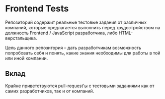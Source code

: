 # Frontend Tests #
Репозиторий содержит реальные тестовые задания от различных компаний, которые предлагается выполнить перед трудостройством на должность Frontend / JavaScript разработчика, либо HTML-верстальщика.

Цель данного репозитория – дать разработчикам возможность попробовать себя и понять, какие знания необходимы для работы в той или иной компании.
## Вклад ##
Крайне приветствуются pull-request'ы с тестовыми заданиями как от самих разработчиков, так и от компаний.
